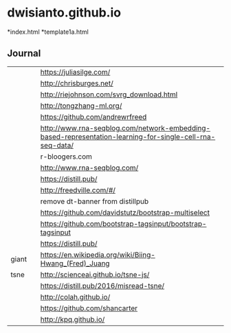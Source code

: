 # dwisianto.github.io

*index.html
*template1a.html

## Journal
| | | |
|-|-|-|
| | | https://juliasilge.com/ | 
| | | http://chrisburges.net/ | 
| | | http://riejohnson.com/svrg_download.html | 
| | | http://tongzhang-ml.org/ |
| | | https://github.com/andrewrfreed |
| | | http://www.rna-seqblog.com/network-embedding-based-representation-learning-for-single-cell-rna-seq-data/ |
| | | r-bloogers.com
| | | http://www.rna-seqblog.com/ |
| | | https://distill.pub/ |
| | | http://freedville.com/#/ |
| | | remove dt-banner from distillpub |
| | | https://github.com/davidstutz/bootstrap-multiselect |
| | | https://github.com/bootstrap-tagsinput/bootstrap-tagsinput |
| | | https://distill.pub/ |
| giant | | https://en.wikipedia.org/wiki/Biing-Hwang_(Fred)_Juang |
| tsne | | http://scienceai.github.io/tsne-js/ |
|      | | https://distill.pub/2016/misread-tsne/ |
| | | http://colah.github.io/ |
| | | https://github.com/shancarter |
| | | http://kpq.github.io/ |
